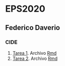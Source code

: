 # EPS2020
## Federico Daverio
### CIDE
1. [Tarea 1](https://federicodaverio.github.io/EPS2020/Tarea_1_EPS_Federico_Daverio.html). Archivo [Rmd](https://federicodaverio.github.io/EPS2020/Tarea_1_EPS_Federico_Daverio.Rmd)
2. [Tarea 2](https://federicodaverio.github.io/EPS2020/Tarea_2_EPS_Federico_Daverio_V2.html). Archivo [Rmd](https://federicodaverio.github.io/EPS2020/Tarea_2_EPS_Federico_Daverio_V2.Rmd)
